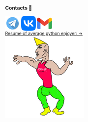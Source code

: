 ### Contacts 📨
<a href = 'https://t.me/donqhomo'> <img width = '48px' align= 'center' src="https://github.com/bubblesortdudoser/bubblesortdudoser/blob/main/img/telegram-icon.png"/></a> 
<a href = 'https://vk.com/bogomoloviv'> <img width = '48px' align= 'center' src="https://github.com/bubblesortdudoser/bubblesortdudoser/blob/main/img/vk-icon.png"/></a> 
<a href = 'https://mail.google.com/mail/?view=cm&source=mailto&to=qhomop@gmail.com'> <img width = '48px' align= 'center' src="https://github.com/bubblesortdudoser/bubblesortdudoser/blob/main/img/gmail-icon.png"/></a> 
<br/>
[Resume of average python enjoyer: →](https://docs.google.com/document/d/1hvXMOy-faORywFbC-LexXfW8WvGdirFfstURlDiD2BU/edit#heading=h.qetebnx38gvk)
<img width = '256px' align= 'center' src="https://github.com/bubblesortdudoser/bubblesortdudoser/blob/main/img/Chad.png"/>
<br/>
